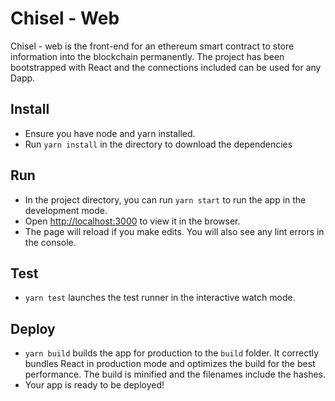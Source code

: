 # Chisel - Web

Chisel - web is the front-end for an ethereum smart contract to store information into the blockchain permanently.
The project has been bootstrapped with React and the connections included can be used for any Dapp.

## Install
- Ensure you have node and yarn installed.
- Run `yarn install` in the directory to download the dependencies

## Run
- In the project directory, you can run `yarn start` to run the app in the development mode.
- Open [http://localhost:3000](http://localhost:3000) to view it in the browser. 
- The page will reload if you make edits. You will also see any lint errors in the console.

## Test
- `yarn test` launches the test runner in the interactive watch mode.

## Deploy
- `yarn build` builds the app for production to the `build` folder. It correctly bundles React in production mode and optimizes the build for the best performance. The build is minified and the filenames include the hashes.
- Your app is ready to be deployed!
